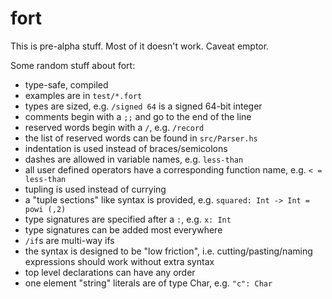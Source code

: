 # fort

This is pre-alpha stuff.  Most of it doesn't work.  Caveat emptor.

Some random stuff about fort:
  - type-safe, compiled
  - examples are in `test/*.fort`
  - types are sized, e.g. `/signed 64` is a signed 64-bit integer
  - comments begin with a `;;` and go to the end of the line
  - reserved words begin with a `/`, e.g. `/record`
  - the list of reserved words can be found in `src/Parser.hs`
  - indentation is used instead of braces/semicolons
  - dashes are allowed in variable names, e.g. `less-than`
  - all user defined operators have a corresponding function name, e.g. `< = less-than`
  - tupling is used instead of currying
  - a "tuple sections" like syntax is provided, e.g. `squared: Int -> Int = powi (,2)`
  - type signatures are specified after a `:`, e.g. `x: Int`
  - type signatures can be added most everywhere
  - `/if`s are multi-way ifs
  - the syntax is designed to be "low friction", i.e. cutting/pasting/naming expressions should work without extra syntax
  - top level declarations can have any order
  - one element "string" literals are of type Char, e.g. `"c": Char`
